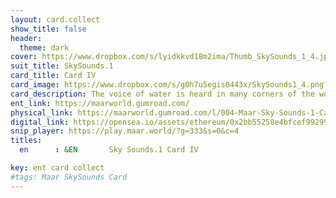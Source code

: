 ```yaml
---
layout: card.collect
show_title: false
header:
  theme: dark
cover: https://www.dropbox.com/s/lyidkkvd18m2ima/Thumb_SkySounds_1_4.jpg?raw=1
suit_title: SkySounds.1
card_title: Card IV
card_image: https://www.dropbox.com/s/g0h7u5egis0443x/SkySounds1_4.png?raw=1
card_description: The voice of water is heard in many corners of the world, it sings in the rivers, whispers in the streams, and roars in the sea. The water is a constant companion, shaping the land and the lives of its inhabitants. Different species have always listened to the voice of the water, and they have woven it into their music, stories, and legends. Water is a vital source of life, providing nourishment for the earth and sustaining all living things. It is also a force that shapes the land, carving canyons and creating powerful floods. The voice of water reminds us of its importance for life, and the need to respect and preserve it. It is a reminder that water is not just a resource, but a fundamental part of the natural world to be protected and respected.
ent_link: https://maarworld.gumroad.com/
physical_link: https://maarworld.gumroad.com/l/004-Maar-Sky-Sounds-1-Card-IV
digital_link: https://opensea.io/assets/ethereum/0x2bb55258e4bfcef99299baec1188b80a75fa2d48/4
snip_player: https://play.maar.world/?g=333&s=0&c=4
titles:
  en      : &EN       Sky Sounds.1 Card IV

key: ent card collect
#tags: Maar SkySounds Card
---
```

